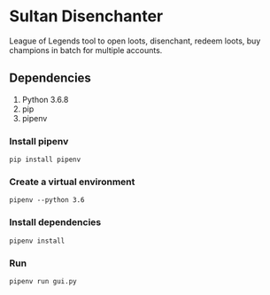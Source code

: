 # Sultan Disenchanter
League of Legends tool to open loots, disenchant, redeem loots, buy champions in batch for multiple accounts.

## Dependencies
1. Python 3.6.8
2. pip
3. pipenv

### Install pipenv
    pip install pipenv

### Create a virtual environment
    pipenv --python 3.6

### Install dependencies
    pipenv install

### Run
    pipenv run gui.py